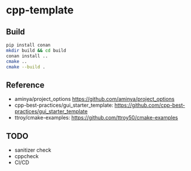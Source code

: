 # cpp-template

## Build

```bash
pip install conan
mkdir build && cd build
conan install ..
cmake ..
cmake --build .
```

## Reference

- aminya/project_options <https://github.com/aminya/project_options>
- cpp-best-practices/gui_starter_template: <https://github.com/cpp-best-practices/gui_starter_template>
- ttroy/cmake-examples: <https://github.com/ttroy50/cmake-examples>

## TODO

- sanitizer check
- cppcheck
- CI/CD
